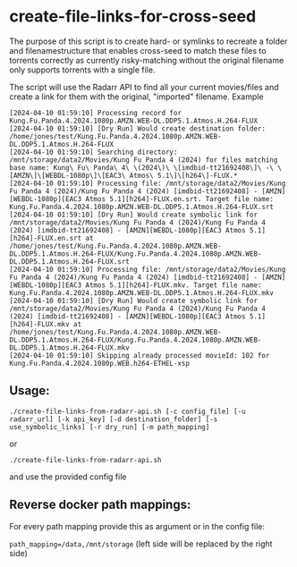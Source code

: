 # create-file-links-for-cross-seed

The purpose of this script is to create hard- or symlinks to recreate a folder and filenamestructure that enables cross-seed to match these files to torrents correctly as currently risky-matching without the original filename only supports torrents with a single file.

The script will use the Radarr API to find all your current movies/files and create a link for them with the original, "imported" filename.
Example

```
[2024-04-10 01:59:10] Processing record for Kung.Fu.Panda.4.2024.1080p.AMZN.WEB-DL.DDP5.1.Atmos.H.264-FLUX
[2024-04-10 01:59:10] [Dry Run] Would create destination folder: /home/jones/test/Kung.Fu.Panda.4.2024.1080p.AMZN.WEB-DL.DDP5.1.Atmos.H.264-FLUX
[2024-04-10 01:59:10] Searching directory: /mnt/storage/data2/Movies/Kung Fu Panda 4 (2024) for files matching base name: Kung\ Fu\ Panda\ 4\ \(2024\)\ \[imdbid-tt21692408\]\ -\ \[AMZN\]\[WEBDL-1080p\]\[EAC3\ Atmos\ 5.1\]\[h264\]-FLUX.*
[2024-04-10 01:59:10] Processing file: /mnt/storage/data2/Movies/Kung Fu Panda 4 (2024)/Kung Fu Panda 4 (2024) [imdbid-tt21692408] - [AMZN][WEBDL-1080p][EAC3 Atmos 5.1][h264]-FLUX.en.srt. Target file name: Kung.Fu.Panda.4.2024.1080p.AMZN.WEB-DL.DDP5.1.Atmos.H.264-FLUX.srt
[2024-04-10 01:59:10] [Dry Run] Would create symbolic link for /mnt/storage/data2/Movies/Kung Fu Panda 4 (2024)/Kung Fu Panda 4 (2024) [imdbid-tt21692408] - [AMZN][WEBDL-1080p][EAC3 Atmos 5.1][h264]-FLUX.en.srt at /home/jones/test/Kung.Fu.Panda.4.2024.1080p.AMZN.WEB-DL.DDP5.1.Atmos.H.264-FLUX/Kung.Fu.Panda.4.2024.1080p.AMZN.WEB-DL.DDP5.1.Atmos.H.264-FLUX.srt
[2024-04-10 01:59:10] Processing file: /mnt/storage/data2/Movies/Kung Fu Panda 4 (2024)/Kung Fu Panda 4 (2024) [imdbid-tt21692408] - [AMZN][WEBDL-1080p][EAC3 Atmos 5.1][h264]-FLUX.mkv. Target file name: Kung.Fu.Panda.4.2024.1080p.AMZN.WEB-DL.DDP5.1.Atmos.H.264-FLUX.mkv
[2024-04-10 01:59:10] [Dry Run] Would create symbolic link for /mnt/storage/data2/Movies/Kung Fu Panda 4 (2024)/Kung Fu Panda 4 (2024) [imdbid-tt21692408] - [AMZN][WEBDL-1080p][EAC3 Atmos 5.1][h264]-FLUX.mkv at /home/jones/test/Kung.Fu.Panda.4.2024.1080p.AMZN.WEB-DL.DDP5.1.Atmos.H.264-FLUX/Kung.Fu.Panda.4.2024.1080p.AMZN.WEB-DL.DDP5.1.Atmos.H.264-FLUX.mkv
[2024-04-10 01:59:10] Skipping already processed movieId: 102 for Kung.Fu.Panda.4.2024.1080p.WEB.h264-ETHEL-xsp
```

## Usage:

`./create-file-links-from-radarr-api.sh [-c config_file] [-u radarr_url] [-k api_key] [-d destination_folder] [-s use_symbolic_links] [-r dry_run] [-m path_mapping]`

or

`./create-file-links-from-radarr-api.sh`

and use the provided config file

## Reverse docker path mappings:
For every path mapping provide this as argument or in the config file:

`path_mapping=/data,/mnt/storage` (left side will be replaced by the right side)

